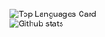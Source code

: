 
![Top Languages Card](https://github-readme-stats.vercel.app/api/top-langs/?username=robkle&layout=compact&hide=Makefile)  
![Github stats](https://github-readme-stats.vercel.app/api?username=robkle&show_icons=true&count_private=true)
<!--
**robkle/robkle** is a ✨ _special_ ✨ repository because its `README.md` (this file) appears on your GitHub profile.

Here are some ideas to get you started:

- 🔭 I’m currently working on ...
- 🌱 I’m currently learning ...
- 👯 I’m looking to collaborate on ...
- 🤔 I’m looking for help with ...
- 💬 Ask me about ...
- 📫 How to reach me: ...
- 😄 Pronouns: ...
- ⚡ Fun fact: ...
-->
